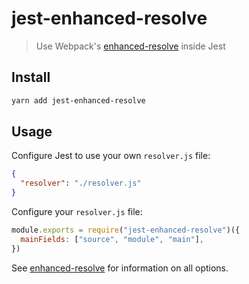 # jest-enhanced-resolve

> Use Webpack's [enhanced-resolve](https://github.com/webpack/enhanced-resolve) inside Jest

## Install

```sh
yarn add jest-enhanced-resolve
```

## Usage

Configure Jest to use your own `resolver.js` file:

```json
{
  "resolver": "./resolver.js"
}
```

Configure your `resolver.js` file:

```js
module.exports = require("jest-enhanced-resolve")({
  mainFields: ["source", "module", "main"],
})
```

See [enhanced-resolve](https://github.com/webpack/enhanced-resolve#resolver-options)
for information on all options.

